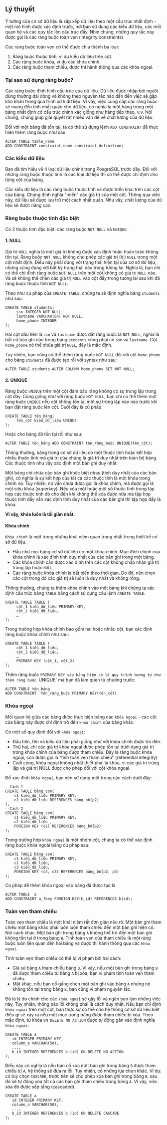## Lý thuyết
Ý tưởng của cơ sở dữ liệu là sắp xếp dữ liệu theo một cấu trúc nhất định - một mô hình được xác định trước, nơi bạn sử dụng các kiểu dữ liệu, các mối quan hệ và các quy tắc lên cấu trúc đấy. Nhìn chung, những quy tắc này được gọi là các ràng buộc toàn vẹn (integrity constraints).

Các ràng buộc toàn vẹn có thể được chia thành ba loại:

1. Ràng buộc thuộc tính, ví dụ kiểu dữ liệu trên cột.
2. Các ràng buộc khóa, ví dụ các khóa chính.
3. Các ràng buộc tham chiếu, được thi hành thông qua các khóa ngoại.
### Tại sao sử dụng ràng buộc?
Các ràng buộc định hình cấu trúc của dữ liệu. Dữ liệu được nhập bởi  người dùng thường dài dòng và không theo nguyên tắc nào dẫn đến việc sẽ gặp khó khăn trong quá trình xử lí dữ liệu. Vì vậy, việc cung cấp các ràng buộc sẽ mang đến tính nhất quán cho dữ liệu, có nghĩa là một hàng trong một bảng nhất định có cấu trúc chính xác giống như hàng tiếp theo, v.v. Nói chung, chúng giúp giải quyết rất nhiều vấn đề về chất lượng của dữ liệu.

Đối với một bảng đã tồn tại, ta có thể sử dụng lệnh `ADD CONSTRAINT` để thực hiện thêm ràng buộc như sau
```
ALTER TABLE table_name
ADD CONSTRAINT constraint_name constraint_definition;
```

### Các kiểu dữ liệu
Bạn đã tìm hiểu về 4 loại dữ liệu chính trong PosgreSQL trước đây. Đối với những ràng buộc thuộc tính là các loại dữ liệu thì có thể được chỉ định cho từng cột của bảng.

Các kiểu dữ liệu là các ràng buộc thuộc tính và được triển khai trên các cột của bảng. Chúng định nghĩa "miền" các giá trị của một cột. Thông qua việc này, dữ liệu sẽ được lưu trữ một cách nhất quán. Như vậy, chất lượng của dữ liệu sẽ được nâng cao.

### Ràng buộc thuộc tính đặc biệt
Có 2 thuộc tính đặc biệt: các ràng buộc `NOT NULL` và `UNIQUE`.

#### 1. NULL

Giá trị `NULL` nghĩa là một giá trị không được xác định hoặc hoàn toàn không tồn tại. Ràng buộc `NOT NULL` không cho phép các giá trị (bị) `NULL` trong một cột nhất định. Điều này phải đúng với trạng thái hiện tại của cơ sở dữ liệu, nhưng cũng đúng với bất kỳ trạng thái nào trong tương lai. Nghĩa là, bạn chỉ có thể chỉ định ràng buộc `NOT NULL` trên một cột không có giá trị `NULL` nào. Và sẽ không thể chèn các giá trị `NULL` vào cột đấy trong tương lai sau khi đã ràng buộc thuộc tính `NOT NULL`.

Theo như cú pháp của `CREATE TABLE`, chúng ta sẽ định nghĩa bảng `students` như sau:
```
CREATE TABLE students(
     ssn INTEGER NOT NULL,
     lastname VARCHAR(64) NOT NULL,
     home_phone INTEGER
);
```
Hai cột đầu tiên là `ssn` và `lastname` được đặt ràng buộc là `NOT NULL`, nghĩa là bất cứ bản ghi nào trong bảng `students` cũng phải có `ssn` và `lastname`. Cột `home_phone` có thể chứa giá trị `NULL`, đây là mặc định.

Tuy nhiên, bạn cũng có thể thêm ràng buộc `NOT NULL` đối với cột `home_phone` cho bảng `students` đã được tạo rồi với syntax như sau:

`ALTER TABLE students ALTER COLUMN home_phone SET NOT NULL;`
#### 2. UNIQUE

Ràng buộc `UNIQUE` trên một cột đảm bảo rằng không có sự trùng lặp trong cột đấy. Cũng giống như với ràng buộc `NOT NULL`, bạn chỉ có thể thêm một ràng buộc `UNIQUE` nếu cột không tồn tại một sự trùng lặp nào nào trước khi bạn đặt ràng buộc lên cột. Dưới đây là cú pháp:
```
CREATE TABLE tên_bảng(
     tên_cột kiểu_dữ_liệu UNIQUE
);
```
Hoặc cho bảng đã tồn tại rồi như sau:

`ALTER TABLE tên_bảng ADD CONSTRAINT tên_ràng_buộc UNIQUE(tên_cột);`

Thông thường, bảng trong cơ sở dữ liệu có một thuộc tính hoặc kết hợp nhiều thuộc tính mà giá trị của chúng là giá trị duy nhất trên toàn bộ bảng. Các thuộc tính như vậy xác định một bản ghi duy nhất.

Một bảng chỉ chứa các bản ghi khác biệt nhau (tính duy nhất của các bản ghi), có nghĩa là sự kết hợp của tất cả các thuộc tính là một khóa trong chính nó. Tuy nhiên, nó vẫn chưa được gọi là khóa chính, mà được gọi là một siêu khóa (superkey). Nếu xóa một hoặc một số thuộc tính trong tập hợp các thuộc tính đó cho đến khi không thể xóa được nữa mà tập hợp thuộc tính đấy vẫn xác định tính duy nhất của các bản ghi thì tập hợp đấy là khóa.

**Vì vậy, khóa luôn là tối giản nhất.**

#### Khóa chính
`Khóa chính` là một trong những khái niệm quan trọng nhất trong thiết kế cơ sở dữ liệu.

- Hầu như mọi bảng cơ sở dữ liệu có một khóa chính. Mục đích chính của khóa chính là xác định tính duy nhất của các bản ghi trong một bảng.
- Các khóa chính cần được xác định trên các cột không chấp nhận giá trị trùng lặp hoặc `NULL`.
- Các ràng buộc khóa chính là bất biến theo thời gian. Do đó, nên chọn các cột trong đó các giá trị sẽ luôn là duy nhất và không rỗng.

Thông thường, chúng ta thêm khóa chính vào một bảng khi chúng ta xác định cấu trúc bảng `TABLE` bằng cách sử dụng câu lệnh `CREATE TABLE`.
```
CREATE TABLE TABLE (
     cột_1 kiểu_dữ_liệu PRIMARY KEY,
     cột_2 kiểu_dữ_liệu,
     …
);
```
Trong trường hợp khóa chính bao gồm hai hoặc nhiều cột, bạn xác định ràng buộc khóa chính như sau:
```
CREATE TABLE TABLE (
     cột_1 kiểu_dữ_liệu,
     cột_2 kiểu_dữ_liệu,
     … 
     PRIMARY KEY (cột_1, cột_2)
);
```
Thêm ràng buộc `PRIMARY KEY vào bảng hiện có là quy trình tương tự như thêm ràng buộc `UNIQUE` mà bạn đã làm quen từ chương trước:
```
ALTER TABLE tên_bảng
ADD CONSTRAINT  tên_ràng_buộc PRIMARY KEY(tên_cột) 
```

### Khóa ngoại
Mối quan hệ giữa các bảng được thực hiện bằng các `khóa ngoại` - các cột của bảng này được chỉ định trỏ đến `khóa chính` của bảng khác.

Có một số quy định đối với `khóa ngoại`:

- Đầu tiên, tên và kiểu dữ liệu phải giống như với khóa chính được trỏ đến.
- Thứ hai, chỉ các giá trị khóa ngoại được phép tồn tại dưới dạng giá trị trong khóa chính của bảng được tham chiếu. Đây là ràng buộc khóa ngoại, còn được gọi là "tính toàn vẹn tham chiếu" (referential integrity)
- Cuối cùng, khóa ngoại không nhất thiết phải là khóa, vì các giá trị trùng lặp và giá trị NULL được cho phép đối với cột khóa ngoại.

Để xác định `khóa ngoại`, bạn nên sử dụng một trong các cách dưới đây:
```
--Cách 1
CREATE TABLE bảng_con(
    c1 kiểu_dữ_liệu PRIMARY KEY,
    c2 kiểu_dữ_liệu REFERENCES bảng_bố(p2)
);
--Cách 2
CREATE TABLE bảng_con(
    c1 kiểu_dữ_liệu PRIMARY KEY,
    c2 kiểu_dữ_liệu ,
    FOREIGN KEY (c2) REFERENCES bảng_bố(p2)
);
```
Trong trường hợp `khóa ngoại` là một nhóm cột, chúng ta có thể xác định ràng buộc khóa ngoài bằng cú pháp sau:
```
CREATE TABLE bảng_con(
    c1 kiểu_dữ_liệu PRIMARY KEY,
    c2 kiểu_dữ_liệu,
    c3 kiểu_dữ_liệu,
    FOREIGN KEY (c2, c3) REFERENCES bảng_bố(p2, p3)
);
```
Cú pháp để thêm khóa ngoại vào bảng đã được tạo là
```
ALTER TABLE  a 
ADD CONSTRAINT a_fkey FOREIGN KEY(b_id) REFERENCES b(id);
```
### Toàn vẹn tham chiếu
Toàn vẹn tham chiếu là một khái niệm rất đơn giản nêu rõ: Một bản ghi tham chiếu một bảng khác phải luôn luôn tham chiếu đến một bản ghi hiện có. Nói cách khác: Một bản ghi trong bảng `A` không thể trỏ đến một bản ghi không tồn tại ở trong bảng `B`.  Tính toàn vẹn của tham chiếu là một ràng buộc luôn liên quan đến hai bảng và được thi hành thông qua các `khóa ngoại`.

Tính toàn vẹn tham chiếu có thể bị vi phạm bởi hai cách:

- Giả sử bảng `A` tham chiếu bảng `B`. Vì vậy, nếu một bản ghi trong bảng `B` đã được tham chiếu từ bảng `A` bị xóa, bạn vi phạm tính toàn vẹn tham chiếu.
- Mặt khác, nếu bạn cố gắng chèn một bản ghi vào bảng `A` nhưng nó không tồn tại trong bảng `B`, bạn cũng vi phạm nguyên tắc.

Đó là lý do chính cho các `khóa ngoại` sẽ gây lỗi và ngăn bạn làm những việc này. Tuy nhiên, thông báo lỗi không phải là cách duy nhất. Nếu bạn chỉ định `khóa ngoại` trên một cột, bạn thực sự có thể cho hệ thống cơ sở dữ liệu biết điều gì sẽ xảy ra nếu một mục trong bảng được tham chiếu bị xóa. Theo mặc định, từ khóa `ON DELETE NO ACTION` được tự động gắn vào định nghĩa `khóa ngoại`:
```
CREATE TABLE a 
   id INTEGER PRIMARY KEY,
   column_a VARCHAR(50),
   ...,
   b_id INTEGER REFERENCES b (id) ON DELETE NO ACTION
);
```
Điều này có nghĩa là nếu bạn cố xóa một bản ghi trong bảng `B` được tham chiếu từ `A`, hệ thống sẽ đưa ra lỗi. Tuy nhiên, có những lựa chọn khác. Ví dụ: có tùy chọn `CASCADE`, trước tiên sẽ cho phép xóa bản ghi trong bảng `B`, sau đó sẽ tự động xóa tất cả các bản ghi tham chiếu trong bảng `A`. Vì vậy, việc xóa đó được xếp tầng (cascaded).
```
CREATE TABLE a 
   id INTEGER PRIMARY KEY,
   column_a VARCHAR(50),
   ...,
   b_id INTEGER REFERENCES b (id) ON DELETE CASCADE
);
```
